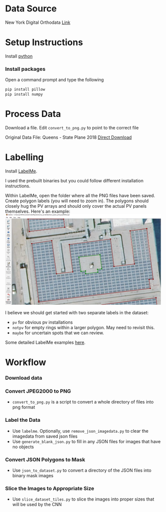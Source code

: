# Data Source

New York Digital Orthodata
[Link](http://gis.ny.gov/gateway/mg/)

# Setup Instructions
Install [python](https://www.python.org)

### Install packages
Open a command prompt and type the following
```
pip install pillow
pip install numpy
```

# Process Data
Download a file. Edit `convert_to_png.py` to point to the correct file

Original Data File: Queens - State Plane 2018
[Direct Download](https://gis.ny.gov/gateway/mg/2018/new_york_city/)

# Labelling
Install [LabelMe](https://github.com/wkentaro/labelme).

I used the prebuilt binaries but you could follow different installation
instructions.

Within LabelMe, open the folder where all the PNG files have been saved. 
Create polygon labels (you will need to zoom in). The polygons should closely
hug the PV arrays and should only cover the actual PV panels themselves. Here's 
an example:
![Sample Image](example_label.png "Rooftop")

I believe we should get started with two separate labels in the dataset:
- `pv` for obvious pv installations
- `notpv` for empty rings within a larger polygon. May need to revisit this.
- `maybe` for uncertain spots that we can review.

Some detailed LabelMe examples [here](https://datagen.tech/guides/image-annotation/labelme/).

# Workflow
### Download data
### Convert JPEG2000 to PNG
- `convert_to_png.py` is a script to convert a whole directory of files into png format
### Label the Data
- Use `labelme`. Optionally, use `remove_json_imagedata.py` to clear the imagedata from saved json files
- Use `generate_blank_json.py` to fill in any JSON files for images that have no objects
### Convert JSON Polygons to Mask
- Use `json_to_dataset.py` to convert a directory of the JSON files into binary mask images
### Slice the Images to Appropriate Size
- Use `slice_dataset_tiles.py` to slice the images into proper sizes that will be used by the CNN


